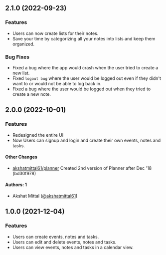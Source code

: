 ## 2.1.0 (2022-09-23)

### Features

  * Users can now create lists for their notes. 
  * Save your time by categorizing all your notes into lists and keep them organized.

### Bug Fixes

* Fixed a bug where the app would crash when the user tried to create a new list.
* Fixed `logout bug` where the user would be logged out even if they didn't want to or would not be able to log back in.
* Fixed a bug where the user would be logged out when they tried to create a new note.

## 2.0.0 (2022-10-01)

### Features

* Redesigned the entire UI
* Now Users can signup and login and create their own events, notes and tasks.

#### Other Changes

* [akshatmittal61/planner](https://github.com/akshatmittal61/planner) Created 2nd version of Planner after Dec '18 (bd30f978)

#### Authors: 1

- Akshat Mittal ([@akshatmittal61](https://akshatmittal61.vercel.app/))

## 1.0.0 (2021-12-04)

### Features

* Users can create events, notes and tasks.
* Users can edit and delete events, notes and tasks.
* Users can view events, notes and tasks in a calendar view.
